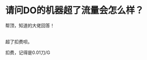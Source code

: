 # 请问DO的机器超了流量会怎么样？


帮顶，知道的大佬回答！<br />
<br />
<img src="static/image/smiley/default/lol.gif" smilieid="12" border="0" alt="" /><img src="static/image/smiley/default/lol.gif" smilieid="12" border="0" alt="" /><img src="static/image/smiley/default/lol.gif" smilieid="12" border="0" alt="" />

超了扣费呗。

扣费，记得是0.01刀/G
